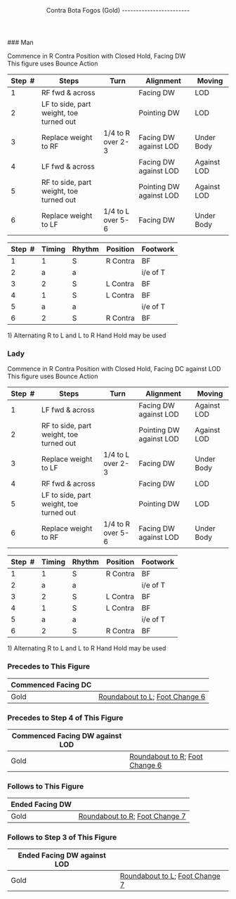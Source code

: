 <header>Contra Bota Fogos (Gold)
------------------------

 </header>### Man

Commence in R Contra Position with Closed Hold, Facing DW  
 This figure uses Bounce Action

 | **Step<span style="color:white">\_</span>\#** | **Steps** | **Turn** | **Alignment** | **Moving** |
|---|---|---|---|---|
| 1 | RF fwd &amp; across |  | Facing DW | LOD |
| 2 | LF to side, part weight, toe turned out |  | Pointing DW | LOD |
| 3 | Replace weight to RF | 1/4 to R over 2-3 | Facing DW against LOD | Under Body |
| 4 | LF fwd &amp; across |  | Facing DW against LOD | Against LOD |
| 5 | RF to side, part weight, toe turned out |  | Pointing DW against LOD | Against LOD |
| 6 | Replace weight to LF | 1/4 to L over 5-6 | Facing DW | Under Body |

 | **Step<span style="color:white">\_</span>\#** | **Timing** | **Rhythm** | **Position** | **Footwork** |
|---|---|---|---|---|
| 1 | 1 | S | R Contra | BF |
| 2 | a | a |  | i/e of T |
| 3 | 2 | S | L Contra | BF |
| 4 | 1 | S | L Contra | BF |
| 5 | a | a |  | i/e of T |
| 6 | 2 | S | R Contra | BF |

1\) Alternating R to L and L to R Hand Hold may be used

### Lady

Commence in R Contra Position with Closed Hold, Facing DC against LOD  
 This figure uses Bounce Action

 | **Step<span style="color:white">\_</span>\#** | **Steps** | **Turn** | **Alignment** | **Moving** |
|---|---|---|---|---|
| 1 | LF fwd &amp; across |  | Facing DW against LOD | Against LOD |
| 2 | RF to side, part weight, toe turned out |  | Pointing DW against LOD | Against LOD |
| 3 | Replace weight to LF | 1/4 to L over 2-3 | Facing DW | Under Body |
| 4 | RF fwd &amp; across |  | Facing DW | LOD |
| 5 | LF to side, part weight, toe turned out |  | Pointing DW | LOD |
| 6 | Replace weight to RF | 1/4 to R over 5-6 | Facing DW against LOD | Under Body |

 | **Step<span style="color:white">\_</span>\#** | **Timing** | **Rhythm** | **Position** | **Footwork** |
|---|---|---|---|---|
| 1 | 1 | S | R Contra | BF |
| 2 | a | a |  | i/e of T |
| 3 | 2 | S | L Contra | BF |
| 4 | 1 | S | L Contra | BF |
| 5 | a | a |  | i/e of T |
| 6 | 2 | S | R Contra | BF |

1\) Alternating R to L and L to R Hand Hold may be used

### Precedes to This Figure

 | **Commenced Facing DC** |  |
|---|---|
| Gold | [Roundabout to L](roundabout.md); [Foot Change 6](foot_change_6_pp_cpp_to_contra.md) |

### Precedes to Step 4 of This Figure

 | **Commenced Facing DW against LOD** |  |
|---|---|
| Gold | [Roundabout to R](roundabout.md); [Foot Change 6](foot_change_6_pp_cpp_to_contra.md) |

### Follows to This Figure

 | **Ended Facing DW** |  |
|---|---|
| Gold | [Roundabout to R](roundabout.md); [Foot Change 7](foot_change_7_contra_to_pp_cpp.md) |

### Follows to Step 3 of This Figure

 | **Ended Facing DW against LOD** |  |
|---|---|
| Gold | [Roundabout to L](roundabout.md); [Foot Change 7](foot_change_7_contra_to_pp_cpp.md) |